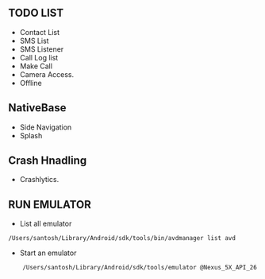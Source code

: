 ## TODO LIST 
* Contact List
* SMS List
* SMS Listener
* Call Log list
* Make Call
* Camera Access.
* Offline

## NativeBase
* Side Navigation
* Splash 

## Crash Hnadling
* Crashlytics. 

## RUN EMULATOR
* List all emulator
```
/Users/santosh/Library/Android/sdk/tools/bin/avdmanager list avd
```

* Start an emulator
```
    /Users/santosh/Library/Android/sdk/tools/emulator @Nexus_5X_API_26
```
